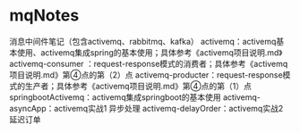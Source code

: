# mqNotes
消息中间件笔记（包含activemq、rabbitmq、kafka）
activemq：activemq基本使用、activemq集成spring的基本使用；具体参考《activemq项目说明.md》
activemq-consumer ：request-response模式的消费者；具体参考《activemq项目说明.md》第④点的第（2）点
activemq-producter：request-response模式的生产者；具体参考《activemq项目说明.md》第④点的第（1）点
springbootActivemq：activemq集成springboot的基本使用
activemq-asyncApp：activemq实战1 异步处理
activemq-delayOrder：activemq实战2 延迟订单

